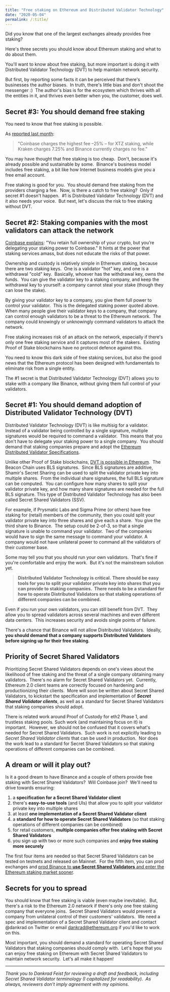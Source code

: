 ```yaml
---
title: "Free staking on Ethereum and Distributed Validator Technology"
date: "2020-05-04"
permalink: /:title/
---
```


Did you know that one of the largest exchanges already provides free staking?

Here's three secrets you should know about Ethereum staking and what to do about them.

You'll want to know about free staking, but more important is doing it with Distributed Validator Technology (DVT) to help maintain network security.

But first, by reporting some facts it can be perceived that there's businesses the author biases.  In truth, there's little bias and don't shoot the messenger :)  The author's bias is for the ecosystem which thrives with all the entities in it, and thrives even better when you, the customer, does well.

## **Secret #3: You should demand free staking**

You need to know that free staking is possible.

As [reported last month](https://www.theblockcrypto.com/linked/60916/coinbase-custody-is-the-biggest-tezos-staking-service-despite-charging-higher-fees):

> "Coinbase charges the highest fee –25% – for XTZ staking, while Kraken charges 7.25% and Binance currently charges no fee."

You may have thought that free staking is too cheap.  Don't, because it's already possible and sustainable by some.  Binance's business model includes free staking, a bit like how Internet business models give you a free email account. 

Free staking is good for you.  You should demand free staking from the providers charging a fee.  Now, is there a catch to free staking?  Only if secret #1 doesn't happen.  #1 is Distributed Validator Technology (DVT) and it also needs your voice.  But next, let's discuss the risk to free staking without DVT.

## **Secret #2: Staking companies with the most validators can attack the network**

[Coinbase explains](http://web.archive.org/web/20200328023024/https://help.coinbase.com/en/coinbase/trading-and-funding/other/staking-on-coinbase.html): "You retain full ownership of your crypto, but you’re delegating your staking power to Coinbase." It hints at the power that staking services amass, but does not educate the risks of that power.

Ownership and custody is relatively simple in Ethereum staking, because there are two staking keys.  One is a validator "hot" key, and one is a withdrawal "cold" key.  Basically, whoever has the withdrawal key, owns the funds.  You can give the validator key to a staking company, and keep the withdrawal key to yourself: a company cannot steal your stake (though they can lose the stake).

By giving your validator key to a company, you give them full power to control your validator.  This is the delegated staking power quoted above.  When many people give their validator keys to a company, that company can control enough validators to be a threat to the Ethereum network.  The company could knowingly or unknowingly command validators to attack the network.

Free staking increases risk of an attack on the network, especially if there's only one free staking service and it captures most of the stakers.  Existing Proof of Stake blockchains have no protocol defence against this.

You need to know this dark side of free staking services, but also the good news that the Ethereum protocol has been designed with fundamentals to eliminate risk from a single entity.

The #1 secret is that Distributed Validator Technology (DVT) allows you to stake with a company like Binance, without giving them full control of your validators.

## **Secret #1: You should demand adoption of Distributed Validator Technology (DVT)**

Distributed Validator Technology (DVT) is like multisig for a validator.  Instead of a validator being controlled by a single signature, multiple signatures would be required to command a validator.  This means that you don't have to delegate your staking power to a single company.  You should demand that staking companies prepare and adopt the [Ethereum Distributed Validator Specifications](https://github.com/ethereum/distributed-validator-specs).

Unlike other Proof of Stake blockchains, [DVT is possible in Ethereum](https://www.youtube.com/watch?v=Jtz9b7yWbLo).  The Beacon Chain uses BLS signatures.  Since BLS signatures are additive, Shamir's Secret Sharing can be used to split the validator private key into multiple shares.  From the individual share signatures, the full BLS signature can be computed.  You can configure how many shares to split your validator private key, and how many share signatures are needed for the full BLS signature. This type of Distributed Validator Technology has also been called Secret Shared Validators (SSV).

For example, if Prysmatic Labs and Sigma Prime (or others) have free staking for (retail) members of the community, then you could split your validator private key into three shares and give each a share.  You give the third share to Binance.  The setup could be 2-of-3, so that a single signature is unable to command your validator.  Two of the companies would have to sign the same message to command your validator. A company would not have unilateral power to command all the validators of their customer base.

Some may tell you that you should run your own validators.  That's fine if you're comfortable and enjoy the work.  But it's not the mainstream solution yet.

> **Distributed Validator Technology is critical.** **There should be easy tools for you to split your validator private key into shares that you can provide to staking companies.  There needs to be a standard for how to operate Distributed Validators so that staking operations of different companies can be combined.**

Even if you run your own validators, you can still benefit from DVT.  They allow you to spread validators across several machines and even different data centers.  This increases security and avoids single points of failure.

There's a chance that Binance will not allow Distributed Validators.  Ideally, **you should demand that a company supports Distributed Validators before signing up for their free staking**.

## **Priority of Secret Shared Validators**

Prioritizing Secret Shared Validators depends on one's views about the likelihood of free staking and the threat of a single company obtaining many validators.  There's no alarm for Secret Shared Validators yet.  Currently, Ethereum 2.0 client teams are correctly focused on hardening and productionizing their clients.  More will soon be written about Secret Shared Validators, to kickstart the specification and implementation of _**Secret Shared Validator clients**_, as well as a standard for Secret Shared Validators that staking companies should adopt.

There is related work around Proof of Custody for eth2 Phase 1, and trustless staking pools. Such work (and maintaining focus on it) is important.  However, we should not be confused that it covers what's needed for Secret Shared Validators.  Such work is not explicitly leading to _Secret Shared Validator clients_ that can be used in production.  Nor does the work lead to a standard for Secret Shared Validators so that staking operations of different companies can be combined.

## **A dream or will it play out?**

Is it a good dream to have Binance and a couple of others provide free staking with Secret Shared Validators?  Will Coinbase join?  We'll need to drive towards ensuring:

1. a **specification for a Secret Shared Validator client**
2. there's **easy-to-use tools** (and UIs) that allow you to split your validator private key into multiple shares
3. at least **one implementation of a Secret Shared Validator client**
4. a **standard for how to operate Secret Shared Validators** (so that staking operations of different companies can be combined)
5. for retail customers, **multiple companies offer free staking with Secret Shared Validators**
6. you sign up with two or more such companies and **enjoy free staking more securely**

The first four items are needed so that Secret Shared Validators can be tested on testnets and released on Mainnet.  For the fifth item, you can prod exchanges and [prod Binance to **use Secret Shared Validators** and enter the Ethereum staking market sooner](https://twitter.com/cz_binance).

## **Secrets for you to spread**

You should know that free staking is viable (even maybe inevitable).  But, there's a risk to the Ethereum 2.0 network if there's only one free staking company that everyone joins.  Secret Shared Validators would prevent a company from unilateral control of their customers' validators.  We need a spec and implementation of a Secret Shared Validator client and contact @dankrad on Twitter or email dankrad@ethereum.org if you'd like to work on this.

Most important, you should demand a standard for operating Secret Shared Validators that staking companies should comply with.  Let's hope that you can enjoy free staking on Ethereum with Secret Shared Validators to maintain network security.  Let's all make it happen!

* * *

_Thank you to Dankrad Feist for reviewing a draft and feedback, including Secret Shared Validator terminology (I capitalized for readability).  As always, reviewers don't imply agreement with my opinions._

